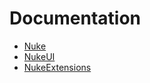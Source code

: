 # Documentation

- [Nuke](https://kean-docs.github.io/nuke/documentation/nuke/)
- [NukeUI](https://kean-docs.github.io/nukeui/documentation/nukeui/)
- [NukeExtensions](https://kean-docs.github.io/nukeextensions/documentation/nukeextensions/)
